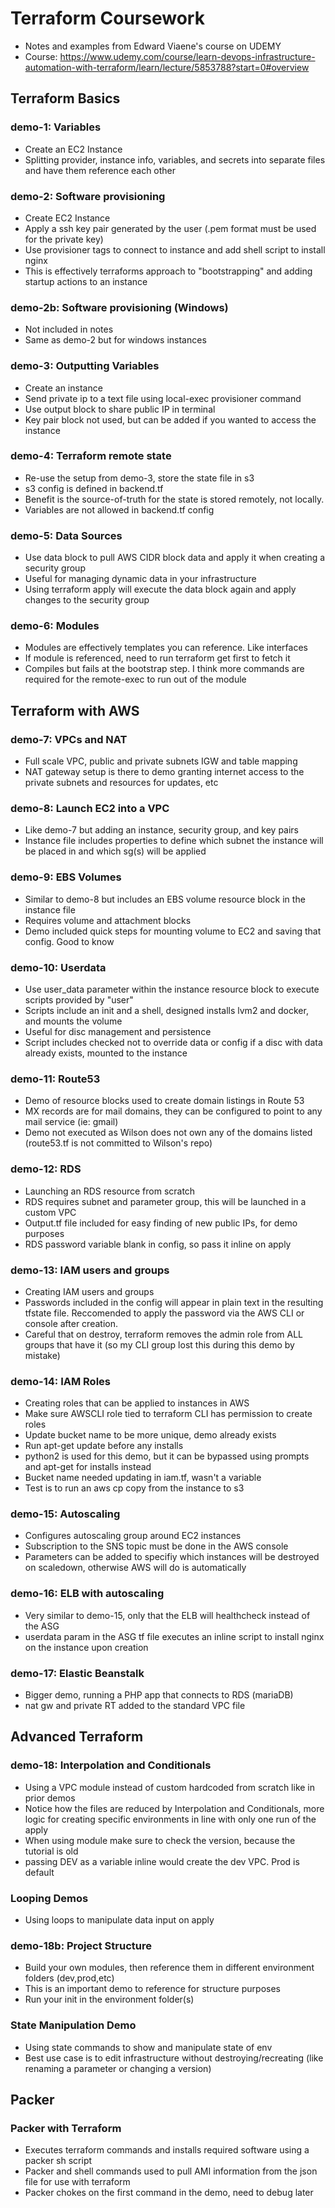 # Terraform Coursework
- Notes and examples from Edward Viaene's course on UDEMY
- Course: https://www.udemy.com/course/learn-devops-infrastructure-automation-with-terraform/learn/lecture/5853788?start=0#overview

## Terraform Basics

### demo-1: Variables
- Create an EC2 Instance
- Splitting provider, instance info, variables, and secrets into separate files and have them reference each other

### demo-2: Software provisioning
- Create EC2 Instance
- Apply a ssh key pair generated by the user (.pem format must be used for the private key)
- Use provisioner tags to connect to instance and add shell script to install nginx
- This is effectively terraforms approach to "bootstrapping" and adding startup actions to an instance

### demo-2b: Software provisioning (Windows)
- Not included in notes
- Same as demo-2 but for windows instances

### demo-3: Outputting Variables
- Create an instance
- Send private ip to a text file using local-exec provisioner command
- Use output block to share public IP in terminal
- Key pair block not used, but can be added if you wanted to access the instance

### demo-4: Terraform remote state
- Re-use the setup from demo-3, store the state file in s3
- s3 config is defined in backend.tf
- Benefit is the source-of-truth for the state is stored remotely, not locally.
- Variables are not allowed in backend.tf config

### demo-5: Data Sources
- Use data block to pull AWS CIDR block data and apply it when creating a security group
- Useful for managing dynamic data in your infrastructure
- Using terraform apply will execute the data block again and apply changes to the security group

### demo-6: Modules
- Modules are effectively templates you can reference. Like interfaces
- If module is referenced, need to run terraform get first to fetch it
- Compiles but fails at the bootstrap step. I think more commands are required for the remote-exec to run out of the module

## Terraform with AWS

### demo-7: VPCs and NAT
- Full scale VPC, public and private subnets IGW and table mapping
- NAT gateway setup is there to demo granting internet access to the private subnets and resources for updates, etc

### demo-8: Launch EC2 into a VPC
- Like demo-7 but adding an instance, security group, and key pairs
- Instance file includes properties to define which subnet the instance will be placed in and which sg(s) will be applied

### demo-9: EBS Volumes
- Similar to demo-8 but includes an EBS volume resource block in the instance file
- Requires volume and attachment blocks
- Demo included quick steps for mounting volume to EC2 and saving that config. Good to know

### demo-10: Userdata
- Use user_data parameter within the instance resource block to execute scripts provided by "user"
- Scripts include an init and a shell, designed installs lvm2 and docker, and mounts the volume
- Useful for disc management and persistence
- Script includes checked not to override data or config if a disc with data already exists, mounted to the instance

### demo-11: Route53
- Demo of resource blocks used to create domain listings in Route 53
- MX records are for mail domains, they can be configured to point to any mail service (ie: gmail)
- Demo not executed as Wilson does not own any of the domains listed (route53.tf is not committed to Wilson's repo)

### demo-12: RDS
- Launching an RDS resource from scratch
- RDS requires subnet and parameter group, this will be launched in a custom VPC
- Output.tf file included for easy finding of new public IPs, for demo purposes
- RDS password variable blank in config, so pass it inline on apply

### demo-13: IAM users and groups
- Creating IAM users and groups
- Passwords included in the config will appear in plain text in the resulting tfstate file. Reccomended to apply the password via the AWS CLI or console after creation.
- Careful that on destroy, terraform removes the admin role from ALL groups that have it (so my CLI group lost this during this demo by mistake)

### demo-14: IAM Roles
- Creating roles that can be applied to instances in AWS
- Make sure AWSCLI role tied to terraform CLI has permission to create roles
- Update bucket name to be more unique, demo already exists
- Run apt-get update before any installs
- python2 is used for this demo, but it can be bypassed using prompts and apt-get for installs instead
- Bucket name needed updating in iam.tf, wasn't a variable
- Test is to run an aws cp copy from the instance to s3

### demo-15: Autoscaling
- Configures autoscaling group around EC2 instances
- Subscription to the SNS topic must be done in the AWS console
- Parameters can be added to specifiy which instances will be destroyed on scaledown, otherwise AWS will do is automatically

### demo-16: ELB with autoscaling
- Very similar to demo-15, only that the ELB will healthcheck instead of the ASG
- userdata param in the ASG tf file executes an inline script to install nginx on the instance upon creation

### demo-17: Elastic Beanstalk
- Bigger demo, running a PHP app that connects to RDS (mariaDB)
- nat gw and private RT added to the standard VPC file

## Advanced Terraform

### demo-18: Interpolation and Conditionals
- Using a VPC module instead of custom hardcoded from scratch like in prior demos
- Notice how the files are reduced by Interpolation and Conditionals, more logic for creating specific environments in line with only one run of the apply
- When using module make sure to check the version, because the tutorial is old
- passing DEV as a variable inline would create the dev VPC. Prod is default

### Looping Demos
- Using loops to manipulate data input on apply

### demo-18b: Project Structure
- Build your own modules, then reference them in different environment folders (dev,prod,etc)
- This is an important demo to reference for structure purposes
- Run your init in the environment folder(s)

### State Manipulation Demo
- Using state commands to show and manipulate state of env
- Best use case is to edit infrastructure without destroying/recreating (like renaming a parameter or changing a version)

## Packer

### Packer with Terraform
- Executes terraform commands and installs required software using a packer sh script
- Packer and shell commands used to pull AMI information from the json file for use with terraform
- Packer chokes on the first command in the demo, need to debug later

